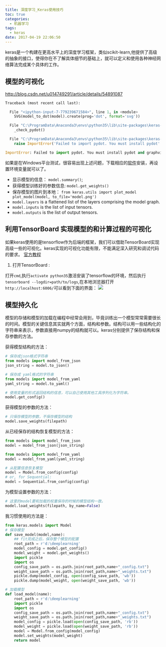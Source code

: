 ```yaml
---
title: 深度学习_Keras使用技巧
toc: true
categories:
  - 机器学习
tags:
  - keras
date: 2017-04-19 22:06:50
---
```

keras是一个构建在更高水平上的深度学习框架，类似scikit-learn,他提供了高级的抽象的接口，使得你在不了解具体细节的基础上，就可以定义和使用各种神经网络算法完成某个具体的工作。
<!--more-->
## 模型的可视化
http://blog.csdn.net/u014749291/article/details/54891087
```python
Traceback (most recent call last):

  File "<ipython-input-7-779239671584>", line 1, in <module>
    SVG(model_to_dot(model).create(prog='dot', format='svg'))

  File "C:\ProgramData\Anaconda3\envs\python35\lib\site-packages\keras-2.0.3-py3.5.egg\keras\utils\vis_utils.py", line 35, in model_to_dot
    _check_pydot()

  File "C:\ProgramData\Anaconda3\envs\python35\lib\site-packages\keras-2.0.3-py3.5.egg\keras\utils\vis_utils.py", line 17, in _check_pydot
    raise ImportError('Failed to import pydot. You must install pydot'

ImportError: Failed to import pydot. You must install pydot and graphviz for `pydotprint` to work.
```

如果是在Windows平台测试，很容易出现上述问题，下载相应的[软件](http://www.graphviz.org/pub/graphviz/stable/windows/graphviz-2.38.msi)安装，再设置环境变量就可以了。


- 显示模型的信息： `model.summary()`;
- 获得模型训练好的参数信息: `model.get_weights()`
- 保存模型的图片到本地： `from keras.utils import plot_model plot_model(model, to_file='model.png')`
- `model.layers` is a flattened list of the layers comprising the model graph.
- `model.inputs` is the list of input tensors.
- `model.outputs` is the list of output tensors.

## 利用TensorBoard 实现模型的和计算过程的可视化
如果keras使用的是tensorflow作为后端的框架，我们可以借助TensorBoard实现高级一些的可视化。keras实现的可视化功能有限，不能满足深入研究和调试代码的要求。
[官方教程](https://www.tensorflow.org/get_started/summaries_and_tensorboard)

1. 打开TensorBoard :

打开`cmd`,执行`activate python35`激活安装了tensorflow的环境，然后执行`tensorboard --logdir=path/to/logs`,在本地浏览器打开`http://localhost:6006/`可以看到下面的界面：
![](2017-04-21_103727.png)
## 模型持久化
模型的存储和模型的加载在编程中经常会用到，毕竟训练出一个模型常常需要很长的时间。模型的关键信息其实就两个方面，结构和参数。结构可以用一些结构化的字符串来表示，参数直接用numpy的结构就可以。keras分别提供了保存结构和保存参数的方法。

获得模型结构的方法：
```python
# 保存成json格式字符串
from models import model_from_json
json_string = model.to_json()

# 保存成 yaml格式的字符串
from models import model_from_yaml
yaml_string = model.to_yaml()

# 使用变量的形式返回结构的信息，可以自己使用其他工具序列化为字符串。
model.get_config()
```

获得模型的参数的方法：
```python
# 只保存模型的参数，不保存模型的结构
model.save_weights(filepath)
```

从已经保存的结构恢复模型的方法：
```python
from models import model_from_json
model = model_from_json(json_string)

from models import model_from_yaml
model = model_from_yaml(yaml_string)

# 从配置信息恢复模型
model = Model.from_config(config)
# or, for Sequential:
model = Sequential.from_config(config)
```
为模型设置参数的方法：
```python
# 这里的model要和加载的权重保存的时候的模型结构一致。
model.load_weights(filepath, by_name=False)
```
我习惯使用的方法是：
```python
from keras.models import Model
# 保存模型
def save_model(model,name):
    ## fit完成之后，保存整个模型的配置
    root_path = r'd:\deeplearning'
    model_config = model.get_config()
    model_weight = model.get_weights()
    import pickle
    import os
    config_save_path = os.path.join(root_path,name+"_config.txt")
    weight_save_path = os.path.join(root_path,name+"_weights.txt")
    pickle.dump(model_config, open(config_save_path, 'wb'))
    pickle.dump(model_weight, open(weight_save_path, 'wb'))

# 加载模型
def load_model(name):
    root_path = r'd:\deeplearning'
    import pickle
    import os
    config_save_path = os.path.join(root_path,name+"_config.txt")
    weight_save_path = os.path.join(root_path,name+"_weights.txt")
    model_config = pickle.load(open(config_save_path, 'rb'))
    model_weight = pickle.load(open(weight_save_path, 'rb'))
    model = Model.from_config(model_config)
    model.set_weights(model_weight)
    return model
```
